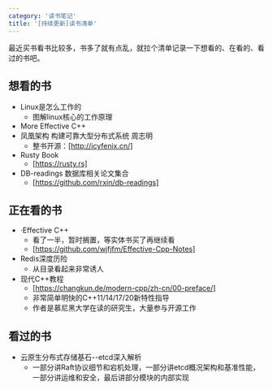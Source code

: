 ```yaml
---
category: '读书笔记'
title: '[持续更新]读书清单'
---
```


最近买书看书比较多，书多了就有点乱，就拉个清单记录一下想看的、在看的、看过的书吧。

## 想看的书

- Linux是怎么工作的
  - 图解linux核心的工作原理
- More Effective C++
- 凤凰架构 构建可靠大型分布式系统 周志明
  - 整书开源：[http://icyfenix.cn/]
- Rusty Book
  - [https://rusty.rs]
- DB-readings 数据库相关论文集合
  - [https://github.com/rxin/db-readings]

## 正在看的书

- ·Effective C++
  - 看了一半，暂时搁置，等实体书买了再继续看
  - [https://github.com/wjfjfm/Effective-Cpp-Notes]
- Redis深度历险
  - 从目录看起来非常诱人
- 现代C++教程
  - [https://changkun.de/modern-cpp/zh-cn/00-preface/]
  - 非常简单明快的C++11/14/17/20新特性指导
  - 作者是慕尼黑大学在读的研究生，大量参与开源工作

## 看过的书

- 云原生分布式存储基石--etcd深入解析
  - 一部分讲Raft协议细节和宕机处理，一部分讲etcd概况架构和基准性能，一部分讲运维和安全，最后讲部分模块的内部实现
